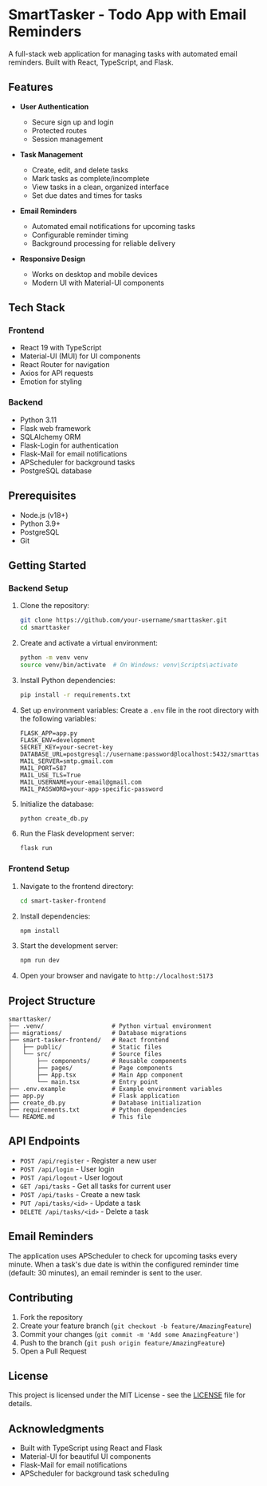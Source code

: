# SmartTasker - Todo App with Email Reminders

A full-stack web application for managing tasks with automated email reminders. Built with React, TypeScript, and Flask.

## Features

- **User Authentication**
  - Secure sign up and login
  - Protected routes
  - Session management

- **Task Management**
  - Create, edit, and delete tasks
  - Mark tasks as complete/incomplete
  - View tasks in a clean, organized interface
  - Set due dates and times for tasks

- **Email Reminders**
  - Automated email notifications for upcoming tasks
  - Configurable reminder timing
  - Background processing for reliable delivery

- **Responsive Design**
  - Works on desktop and mobile devices
  - Modern UI with Material-UI components

## Tech Stack

### Frontend
- React 19 with TypeScript
- Material-UI (MUI) for UI components
- React Router for navigation
- Axios for API requests
- Emotion for styling

### Backend
- Python 3.11
- Flask web framework
- SQLAlchemy ORM
- Flask-Login for authentication
- Flask-Mail for email notifications
- APScheduler for background tasks
- PostgreSQL database

## Prerequisites

- Node.js (v18+)
- Python 3.9+
- PostgreSQL
- Git

## Getting Started

### Backend Setup

1. Clone the repository:
   ```bash
   git clone https://github.com/your-username/smarttasker.git
   cd smarttasker
   ```

2. Create and activate a virtual environment:
   ```bash
   python -m venv venv
   source venv/bin/activate  # On Windows: venv\Scripts\activate
   ```

3. Install Python dependencies:
   ```bash
   pip install -r requirements.txt
   ```

4. Set up environment variables:
   Create a `.env` file in the root directory with the following variables:
   ```
   FLASK_APP=app.py
   FLASK_ENV=development
   SECRET_KEY=your-secret-key
   DATABASE_URL=postgresql://username:password@localhost:5432/smarttasker
   MAIL_SERVER=smtp.gmail.com
   MAIL_PORT=587
   MAIL_USE_TLS=True
   MAIL_USERNAME=your-email@gmail.com
   MAIL_PASSWORD=your-app-specific-password
   ```

5. Initialize the database:
   ```bash
   python create_db.py
   ```

6. Run the Flask development server:
   ```bash
   flask run
   ```

### Frontend Setup

1. Navigate to the frontend directory:
   ```bash
   cd smart-tasker-frontend
   ```

2. Install dependencies:
   ```bash
   npm install
   ```

3. Start the development server:
   ```bash
   npm run dev
   ```

4. Open your browser and navigate to `http://localhost:5173`

## Project Structure

```
smarttasker/
├── .venv/                   # Python virtual environment
├── migrations/              # Database migrations
├── smart-tasker-frontend/   # React frontend
│   ├── public/              # Static files
│   └── src/                 # Source files
│       ├── components/      # Reusable components
│       ├── pages/           # Page components
│       ├── App.tsx          # Main App component
│       └── main.tsx         # Entry point
├── .env.example             # Example environment variables
├── app.py                   # Flask application
├── create_db.py             # Database initialization
├── requirements.txt         # Python dependencies
└── README.md                # This file
```

## API Endpoints

- `POST /api/register` - Register a new user
- `POST /api/login` - User login
- `POST /api/logout` - User logout
- `GET /api/tasks` - Get all tasks for current user
- `POST /api/tasks` - Create a new task
- `PUT /api/tasks/<id>` - Update a task
- `DELETE /api/tasks/<id>` - Delete a task

## Email Reminders

The application uses APScheduler to check for upcoming tasks every minute. When a task's due date is within the configured reminder time (default: 30 minutes), an email reminder is sent to the user.

## Contributing

1. Fork the repository
2. Create your feature branch (`git checkout -b feature/AmazingFeature`)
3. Commit your changes (`git commit -m 'Add some AmazingFeature'`)
4. Push to the branch (`git push origin feature/AmazingFeature`)
5. Open a Pull Request

## License

This project is licensed under the MIT License - see the [LICENSE](LICENSE) file for details.

## Acknowledgments

- Built with TypeScript using React and Flask
- Material-UI for beautiful UI components
- Flask-Mail for email notifications
- APScheduler for background task scheduling
